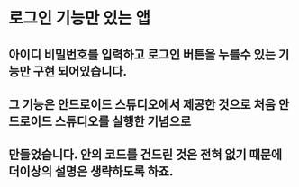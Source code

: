 # 로그인 기능만 있는 앱

## 아이디 비밀번호를 입력하고 로그인 버튼을 누를수 있는 기능만 구현 되어있습니다.
## 그 기능은 안드로이드 스튜디오에서 제공한 것으로 처음 안드로이드 스튜디오를 실행한 기념으로 
## 만들었습니다. 안의 코드를 건드린 것은 전혀 없기 때문에 더이상의 설명은 생략하도록 하죠.